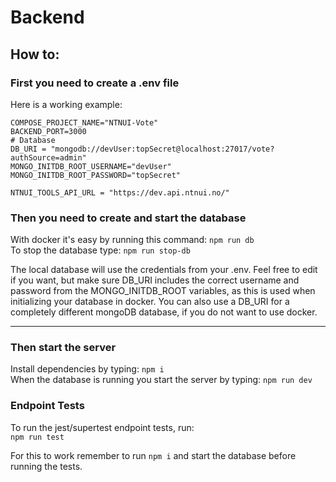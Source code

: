 # Backend

## How to:

### First you need to create a .env file

Here is a working example:

```
COMPOSE_PROJECT_NAME="NTNUI-Vote"
BACKEND_PORT=3000
# Database
DB_URI = "mongodb://devUser:topSecret@localhost:27017/vote?authSource=admin"
MONGO_INITDB_ROOT_USERNAME="devUser"
MONGO_INITDB_ROOT_PASSWORD="topSecret"

NTNUI_TOOLS_API_URL = "https://dev.api.ntnui.no/"
```

### Then you need to create and start the database

With docker it's easy by running this command:
`npm run db`  
To stop the database type: `npm run stop-db`

The local database will use the credentials from your .env. Feel free to edit if you want, but make sure DB_URI includes the correct username and password from the MONGO_INITDB_ROOT variables, as this is used when initializing your database in docker. You can also use a DB_URI for a completely different mongoDB database, if you do not want to use docker.

---

### Then start the server

Install dependencies by typing: `npm i`  
When the database is running you start the server by typing: `npm run dev`

### Endpoint Tests

To run the jest/supertest endpoint tests, run:  
`npm run test`

For this to work remember to run `npm i` and start the database before running the tests.

